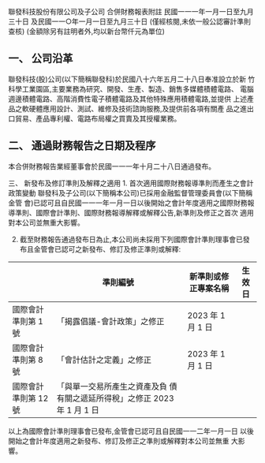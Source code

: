 聯發科技股份有限公司及子公司 合併財務報表附註 民國一一一年一月一日至九月三十日 及民國一一○年一月一日至九月三十日
(僅經核閱,未依一般公認審計準則查核)
(金額除另有註明者外,均以新台幣仟元為單位)

## 一、 公司沿革

聯發科技(股)公司(以下簡稱聯發科)於民國八十六年五月二十八日奉准設立於新 竹科學工業園區,主要業務為研究、開發、生產、製造、銷售多媒體積體電路、
電腦週邊積體電路、高階消費性電子積體電路及其他特殊應用積體電路,並提供 上述產品之軟硬體應用設計、測試、維修及技術諮詢服務,及提供前各項有關產 品之進出口貿易、產品專利權、電路布局權之買賣及其授權業務。

## 二、 通過財務報告之日期及程序

本合併財務報告業經董事會於民國一一一年十月二十八日通過發布。

三、 新發布及修訂準則及解釋之適用 1. 首次適用國際財務報導準則而產生之會計政策變動 聯發科及子公司(以下簡稱本公司)已採用金融監督管理委員會(以下簡稱金管 會)已認可且自民國一一一年一月一日以後開始之會計年度適用之國際財務報 導準則、國際會計準則、國際財務報導解釋或解釋公告,新準則及修正之首次 適用對本公司並無重大影響。

2. 截至財務報告通過發布日為止,本公司尚未採用下列國際會計準則理事會已發 布且金管會已認可之新發布、修訂及修正準則或解釋:

|                      | 準則編號                                                                  | 新準則或修正專案名稱   | 生效日   |
|----------------------|---------------------------------------------------------------------------|------------------------|----------|
| 國際會計準則第 1 號  | 「揭露倡議-會計政策」之修正                                               | 2023 年 1 月 1 日      |          |
| 國際會計準則第 8 號  | 「會計估計之定義」之修正                                                  | 2023 年 1 月 1 日      |          |
| 國際會計準則第 12 號 | 「與單一交易所產生之資產及負 債有關之遞延所得稅」之修正 2023 年 1 月 1 日 |                        |          |

以上為國際會計準則理事會已發布,金管會已認可且自民國一一二年一月一日 以後開始之會計年度適用之新發布、修訂及修正之準則或解釋對本公司並無重 大影響。